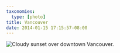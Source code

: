```yaml
---
taxonomies:
  type: [photo]
title: Vancouver
date: 2014-01-15 17:15:57-08:00
---
```

![Cloudy sunset over downtown Vancouver.](/media/images/photos/2014/01/van.jpg)

